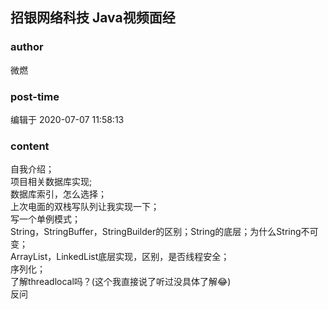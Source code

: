 ## 招银网络科技 Java视频面经
### author 
微燃
### post-time 

编辑于  2020-07-07 11:58:13
### content 
<div class="post-topic-des nc-post-content">
 <div>
  自我介绍；
 </div>
 <div>
  项目相关数据库实现;
 </div>
 <div>
  数据库索引，怎么选择；
 </div>
 <div>
  上次电面的双栈写队列让我实现一下；
 </div>
 <div>
  写一个单例模式；
 </div>
 <div>
  String，StringBuffer，StringBuilder的区别；String的底层；为什么String不可变；
 </div>
 <div>
  ArrayList，LinkedList底层实现，区别，是否线程安全；
 </div>
 <div>
  序列化；
 </div>
 <div>
  了解threadlocal吗？(这个我直接说了听过没具体了解😂)
 </div>
 <div>
  反问
 </div>
</div>
